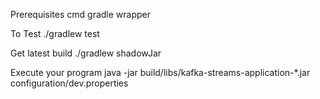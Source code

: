 Prerequisites cmd
gradle wrapper

To Test
./gradlew test

Get latest build
./gradlew shadowJar

Execute your program
java -jar build/libs/kafka-streams-application-\*.jar configuration/dev.properties
